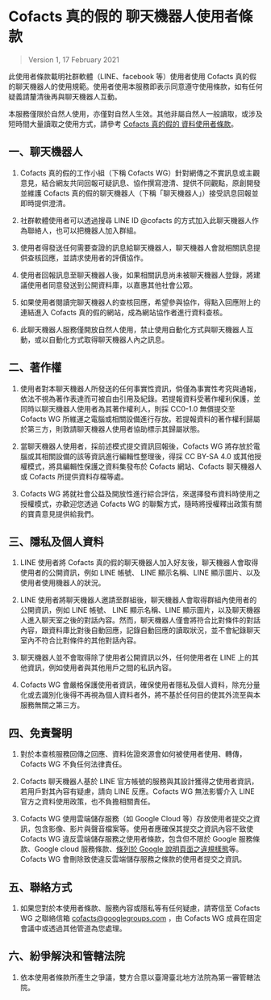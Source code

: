 # Cofacts 真的假的 聊天機器人使用者條款

> Version 1, 17 February 2021

此使用者條款載明社群軟體（LINE、facebook 等）使用者使用 Cofacts 真的假的聊天機器人的使用規範。使用者使用本服務即表示同意遵守使用條款，如有任何疑義請釐清後再與聊天機器人互動。

本服務僅限於自然人使用，亦僅對自然人生效。其他非屬自然人一般讀取，或涉及短時間大量讀取之使用方式，請參考 [Cofacts 真的假的 資料使用者條款](https://github.com/cofacts/rumors-api/blob/master/LEGAL.md)。

## 一、聊天機器人

1. Cofacts 真的假的工作小組（下稱  Cofacts WG）針對網傳之不實訊息或主觀意見，結合網友共同回報可疑訊息、協作撰寫澄清、提供不同觀點，原創開發並維護 Cofacts 真的假的聊天機器人（下稱「聊天機器人」）接受訊息回報並即時提供澄清。

2. 社群軟體使用者可以透過搜尋 LINE ID @cofacts 的方式加入此聊天機器人作為聯絡人，也可以把機器人加入群組。

3. 使用者得發送任何需要查證的訊息給聊天機器人，聊天機器人會就相關訊息提供查核回應，並請求使用者的評價協作。

4. 使用者回報訊息至聊天機器人後，如果相關訊息尚未被聊天機器人登錄，將建議使用者同意發送到公開資料庫，以嘉惠其他社會公眾。

5. 如果使用者閱讀完聊天機器人的查核回應，希望參與協作，得點入回應附上的連結進入 Cofacts 真的假的網站，成為網站協作者進行資料查核。

6. 此聊天機器人服務僅開放自然人使用，禁止使用自動化方式與聊天機器人互動，或以自動化方式取得聊天機器人內之訊息。

## 二、著作權

1. 使用者對本聊天機器人所發送的任何事實性資訊，倘僅為事實性考究與通報，依法不視為著作表達而可被自由引用及紀錄。若提報資料受著作權利保護，並同時以聊天機器人使用者為其著作權利人，則採 CC0-1.0 無償提交至 Cofacts WG 所維運之電腦或相關設備進行存放。若提報資料的著作權利歸屬於第三方，則敦請聊天機器人使用者協助標示其歸屬狀態。

2. 當聊天機器人使用者，採前述模式提交資訊回報後，Cofacts WG 將存放於電腦或其相關設備的該等資訊進行編輯性整理後，得採 CC BY-SA 4.0 或其他授權模式，將具編輯性保護之資料集發布於 Cofacts 網站、Cofacts 聊天機器人或 Cofacts 所提供資料存檔等處。

3. Cofacts WG 將就社會公益及開放性進行綜合評估，來選擇發布資料時使用之授權模式，亦歡迎您透過 Cofacts WG 的聯繫方式，隨時將授權釋出政策有關的寶貴意見提供給我們。

## 三、隱私及個人資料

1. LINE 使用者將 Cofacts 真的假的聊天機器人加入好友後，聊天機器人會取得使用者的公開資訊，例如 LINE 帳號、 LINE 顯示名稱、LINE 顯示圖片、以及使用者使用機器人的狀況。

2. LINE 使用者將聊天機器人邀請至群組後，聊天機器人會取得群組內使用者的公開資訊，例如 LINE 帳號、 LINE 顯示名稱、LINE 顯示圖片，以及聊天機器人進入聊天室之後的對話內容。然而，聊天機器人僅會將符合比對條件的對話內容，跟資料庫比對後自動回應，記錄自動回應的讀取狀況，並不會紀錄聊天室內不符合比對條件的其他對話內容。

3. 聊天機器人並不會取得除了使用者公開資訊以外，任何使用者在 LINE 上的其他資訊，例如使用者與其他用戶之間的私訊內容。

4. Cofacts WG 會嚴格保護使用者資訊，確保使用者隱私及個人資料，除充分量化或去識別化後得不再視為個人資料者外，將不基於任何目的使其外流至與本服務無關之第三方。

## 四、免責聲明

1. 對於本查核服務回傳之回應、資料佐證來源會如何被使用者使用、轉傳，Cofacts WG 不負任何法律責任。

2. Cofacts 聊天機器人基於 LINE 官方帳號的服務與其設計獲得之使用者資訊，若用戶對其內容有疑慮，請向 LINE 反應。Cofacts WG 無法影響介入 LINE 官方之資料使用政策，也不負擔相關責任。

3. Cofacts WG 使用雲端儲存服務（如 Google Cloud 等）存放使用者提交之資訊，包含影像、影片與聲音檔案等。使用者應確保其提交之資訊內容不致使 Cofacts WG 違反雲端儲存服務之使用者條款，包含但不限於 Google 服務條款、Google cloud 服務條款、[條列於 Google 說明頁面之違規樣態](https://support.google.com/accounts/answer/40695)等。Cofacts WG 會刪除致使違反雲端儲存服務之條款的使用者提交之資訊。

## 五、聯絡方式

1. 如果您對於本使用者條款、服務內容或隱私等有任何疑慮，請寄信至 Cofacts WG 之聯絡信箱 cofacts@googlegroups.com ，由 Cofacts WG 成員在固定會議中或透過其他管道為您處理。

## 六、紛爭解決和管轄法院

1. 依本使用者條款所產生之爭議，雙方合意以臺灣臺北地方法院為第一審管轄法院。
